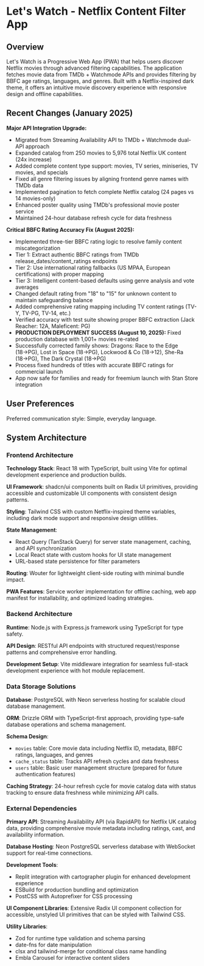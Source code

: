 # Let's Watch - Netflix Content Filter App

## Overview

Let's Watch is a Progressive Web App (PWA) that helps users discover Netflix movies through advanced filtering capabilities. The application fetches movie data from TMDb + Watchmode APIs and provides filtering by BBFC age ratings, languages, and genres. Built with a Netflix-inspired dark theme, it offers an intuitive movie discovery experience with responsive design and offline capabilities.

## Recent Changes (January 2025)

**Major API Integration Upgrade:**
- Migrated from Streaming Availability API to TMDb + Watchmode dual-API approach
- Expanded catalog from 250 movies to 5,976 total Netflix UK content (24x increase)
- Added complete content type support: movies, TV series, miniseries, TV movies, and specials
- Fixed all genre filtering issues by aligning frontend genre names with TMDb data
- Implemented pagination to fetch complete Netflix catalog (24 pages vs 14 movies-only)
- Enhanced poster quality using TMDb's professional movie poster service
- Maintained 24-hour database refresh cycle for data freshness

**Critical BBFC Rating Accuracy Fix (August 2025):**
- Implemented three-tier BBFC rating logic to resolve family content miscategorization
- Tier 1: Extract authentic BBFC ratings from TMDb release_dates/content_ratings endpoints
- Tier 2: Use international rating fallbacks (US MPAA, European certifications) with proper mapping
- Tier 3: Intelligent content-based defaults using genre analysis and vote averages
- Changed default rating from "18" to "15" for unknown content to maintain safeguarding balance
- Added comprehensive rating mapping including TV content ratings (TV-Y, TV-PG, TV-14, etc.)
- Verified accuracy with test suite showing proper BBFC extraction (Jack Reacher: 12A, Maleficent: PG)
- **PRODUCTION DEPLOYMENT SUCCESS (August 10, 2025):** Fixed production database with 1,001+ movies re-rated
- Successfully corrected family shows: Dragons: Race to the Edge (18→PG), Lost in Space (18→PG), Lockwood & Co (18→12), She-Ra (18→PG), The Dark Crystal (18→PG)
- Process fixed hundreds of titles with accurate BBFC ratings for commercial launch
- App now safe for families and ready for freemium launch with Stan Store integration

## User Preferences

Preferred communication style: Simple, everyday language.

## System Architecture

### Frontend Architecture

**Technology Stack**: React 18 with TypeScript, built using Vite for optimal development experience and production builds.

**UI Framework**: shadcn/ui components built on Radix UI primitives, providing accessible and customizable UI components with consistent design patterns.

**Styling**: Tailwind CSS with custom Netflix-inspired theme variables, including dark mode support and responsive design utilities.

**State Management**: 
- React Query (TanStack Query) for server state management, caching, and API synchronization
- Local React state with custom hooks for UI state management
- URL-based state persistence for filter parameters

**Routing**: Wouter for lightweight client-side routing with minimal bundle impact.

**PWA Features**: Service worker implementation for offline caching, web app manifest for installability, and optimized loading strategies.

### Backend Architecture

**Runtime**: Node.js with Express.js framework using TypeScript for type safety.

**API Design**: RESTful API endpoints with structured request/response patterns and comprehensive error handling.

**Development Setup**: Vite middleware integration for seamless full-stack development experience with hot module replacement.

### Data Storage Solutions

**Database**: PostgreSQL with Neon serverless hosting for scalable cloud database management.

**ORM**: Drizzle ORM with TypeScript-first approach, providing type-safe database operations and schema management.

**Schema Design**:
- `movies` table: Core movie data including Netflix ID, metadata, BBFC ratings, languages, and genres
- `cache_status` table: Tracks API refresh cycles and data freshness
- `users` table: Basic user management structure (prepared for future authentication features)

**Caching Strategy**: 24-hour refresh cycle for movie catalog data with status tracking to ensure data freshness while minimizing API calls.

### External Dependencies

**Primary API**: Streaming Availability API (via RapidAPI) for Netflix UK catalog data, providing comprehensive movie metadata including ratings, cast, and availability information.

**Database Hosting**: Neon PostgreSQL serverless database with WebSocket support for real-time connections.

**Development Tools**: 
- Replit integration with cartographer plugin for enhanced development experience
- ESBuild for production bundling and optimization
- PostCSS with Autoprefixer for CSS processing

**UI Component Libraries**: Extensive Radix UI component collection for accessible, unstyled UI primitives that can be styled with Tailwind CSS.

**Utility Libraries**:
- Zod for runtime type validation and schema parsing
- date-fns for date manipulation
- clsx and tailwind-merge for conditional class name handling
- Embla Carousel for interactive content sliders